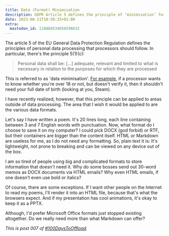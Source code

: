```yaml
---
title: Data (Format) Minimisation
description: GDPR Article 5 defines the principle of ‘minimisation’ for data processing. I think it can be applied to other areas as well.
date: 2023-08-11T10:50:33+02:00
extra:
  mastodon_id: 110884534056596632
---
```


The article 5 of the EU General Data Protection Regulation defines the principles of personal data processing that processors should follow. In particular, there's the principle 5(1)(c):

> Personal data shall be: [...] adequate, relevant and limited to what is necessary in relation to the purposes for which they are processed

This is referred to as 'data minimisation'. [For example](<https://gdprhub.eu/index.php?title=Article_5_GDPR#(c)_Data_minimisation>), if a processor wants to know whether you're over 18 or not, but doesn't verify it, then it shouldn't need your full date of birth (looking at you, Steam).

I have recently realized, however, that this principle can be applied to areas outside of data processing. The area that I wish it would be applied to are the various data formats.

Let's say I have written a poem. It's 20 lines long, each line containing between 3 and 7 English words with punctuation. Now, what format do I choose to save it on my computer? I could pick DOCX (god forbid) or RTF, but their containers are bigger than the content itself. HTML or Markdown are useless for me, as I do not need any formatting. So, plain text it is: It's lightweight, not prone to breaking and can be viewed on any device out of the box.

I am so tired of people using big and complicated formats to store information that doesn't need it. Why do some bosses send out 30-word memos as DOCX documents via HTML emails? Why even HTML emails, if one doesn't even use bold or italics?

Of course, there are some exceptions. If I want other people on the Internet to read my poems, I'll render it into an HTML file, because that's what the browsers expect. And if my presentation has cool animations, it's okay to keep it as a PPTX.

Although, I'd prefer Microsoft Office formats just stopped existing altogether. Do we really need more than what Markdown can offer?

_This is post 007 of [#100DaysToOffload](https://100daystooffload.com/)._

